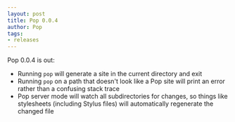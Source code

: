 ```yaml
---
layout: post
title: Pop 0.0.4
author: Pop 
tags:   
- releases
---
```


Pop 0.0.4 is out:

* Running `pop` will generate a site in the current directory and exit
* Running `pop` on a path that doesn't look like a Pop site will print an error rather than a confusing stack trace
* Pop server mode will watch all subdirectories for changes, so things like stylesheets (including Stylus files) will automatically regenerate the changed file
